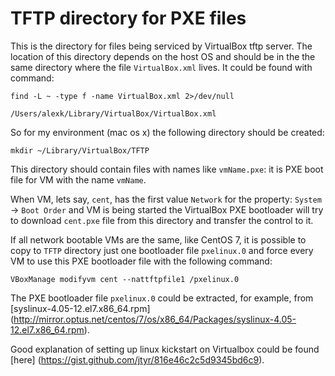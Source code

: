 TFTP directory for PXE files
============================

This is the directory for files being serviced by VirtualBox tftp server.
The location of this directory depends on the host OS and should be in the
the same directory where the file `VirtualBox.xml` lives.
It could be found with command:

`find -L ~ -type f -name VirtualBox.xml 2>/dev/null`

`/Users/alexk/Library/VirtualBox/VirtualBox.xml`

So for my environment (mac os x) the following directory should be created:

`mkdir ~/Library/VirtualBox/TFTP`

This directory should contain files with names like `vmName.pxe`: it is
PXE boot file for VM with the name `vmName`.

When VM, lets say, `cent`, has the first value `Network` for the property:
`System` -> `Boot Order` and VM is being started the VirtualBox PXE
bootloader will try to download `cent.pxe` file from this directory and
transfer the control to it.

If all network bootable VMs are the same, like CentOS 7, it is possible to
copy to `TFTP` directory just one bootloader file `pxelinux.0` and force
every VM to use this PXE bootloader file with the following command:

`VBoxManage modifyvm cent --nattftpfile1 /pxelinux.0`
 
The PXE bootloader file `pxelinux.0` could be extracted, for example, from 
[syslinux-4.05-12.el7.x86_64.rpm] (http://mirror.optus.net/centos/7/os/x86_64/Packages/syslinux-4.05-12.el7.x86_64.rpm).

Good explanation of setting up linux kickstart on Virtualbox could be found
[here] (https://gist.github.com/jtyr/816e46c2c5d9345bd6c9).

